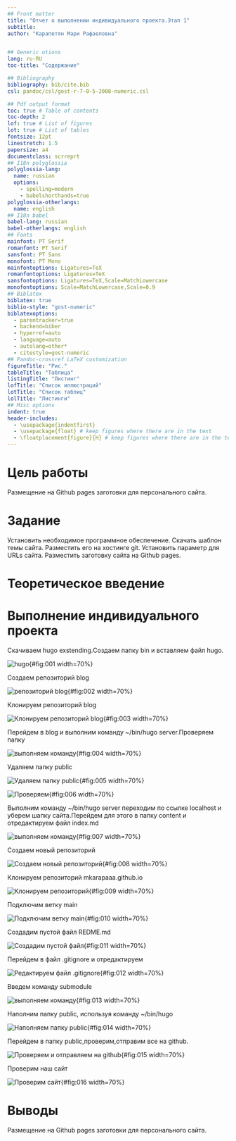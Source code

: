 ```yaml
---
## Front matter
title: "Отчет о выполнении индивидуального проекта.Этап 1"
subtitle: 
author: "Карапетян Мари Рафаеловна"


## Generic otions
lang: ru-RU
toc-title: "Содержание"

## Bibliography
bibliography: bib/cite.bib
csl: pandoc/csl/gost-r-7-0-5-2008-numeric.csl

## Pdf output format
toc: true # Table of contents
toc-depth: 2
lof: true # List of figures
lot: true # List of tables
fontsize: 12pt
linestretch: 1.5
papersize: a4
documentclass: scrreprt
## I18n polyglossia
polyglossia-lang:
  name: russian
  options:
	- spelling=modern
	- babelshorthands=true
polyglossia-otherlangs:
  name: english
## I18n babel
babel-lang: russian
babel-otherlangs: english
## Fonts
mainfont: PT Serif
romanfont: PT Serif
sansfont: PT Sans
monofont: PT Mono
mainfontoptions: Ligatures=TeX
romanfontoptions: Ligatures=TeX
sansfontoptions: Ligatures=TeX,Scale=MatchLowercase
monofontoptions: Scale=MatchLowercase,Scale=0.9
## Biblatex
biblatex: true
biblio-style: "gost-numeric"
biblatexoptions:
  - parentracker=true
  - backend=biber
  - hyperref=auto
  - language=auto
  - autolang=other*
  - citestyle=gost-numeric
## Pandoc-crossref LaTeX customization
figureTitle: "Рис."
tableTitle: "Таблица"
listingTitle: "Листинг"
lofTitle: "Список иллюстраций"
lotTitle: "Список таблиц"
lolTitle: "Листинги"
## Misc options
indent: true
header-includes:
  - \usepackage{indentfirst}
  - \usepackage{float} # keep figures where there are in the text
  - \floatplacement{figure}{H} # keep figures where there are in the text
---
```


# Цель работы

Размещение на Github pages заготовки для персонального сайта.


# Задание

  Установить необходимое программное обеспечение.
    Скачать шаблон темы сайта.
    Разместить его на хостинге git.
    Установить параметр для URLs сайта.
    Разместить заготовку сайта на Github pages.


# Теоретическое введение


# Выполнение индивидуального проекта

Скачиваем hugo exstending.Создаем папку bin и вставляем файл hugo.

![hugo](image/1.jpg){#fig:001 width=70%}

Создаем репозиторий blog 

![репозиторий blog](image/2.jpg){#fig:002 width=70%}

Клонируем репозиторий blog 

![Клонируем репозиторий blog](image/3.jpg){#fig:003 width=70%}

Перейдем в blog и выполним команду ~/bin/hugo server.Проверяем папку 

![выполняем команду](image/4.jpg){#fig:004 width=70%}

Удаляем папку public

![Удаляем папку public](image/5.jpg){#fig:005 width=70%}

![Проверяем](image/6.jpg){#fig:006 width=70%}

Выполним команду ~/bin/hugo server переходим по ссылке localhost и уберем шапку сайта.Перейдем для этого в папку content и отредактируем файл index.md

![выполняем команду](image/7.jpg){#fig:007 width=70%}

Создаем новый репозиторий 

![Создаем новый репозиторий](image/8.jpg){#fig:008 width=70%}

Клонируем репозиторий mkarapaaa.github.io

![Клонируем репозиторий](image/9.jpg){#fig:009 width=70%}

Подключим ветку main

![Подключим ветку main](image/10.jpg){#fig:010 width=70%}

Создадим пустой файл REDME.md 

![Создадим пустой файл](image/11.jpg){#fig:011 width=70%}

Перейдем в файл .gitignore и отредактируем

![Редактируем файл .gitignore](image/12.jpg){#fig:012 width=70%}

Введем команду submodule

![выполняем команду](image/13.jpg){#fig:013 width=70%}

Наполним папку public, используя команду ~/bin/hugo 

![Наполняем папку public](image/14.jpg){#fig:014 width=70%}

Перейдем в папку public,проверим,отправим все на github.

![Проверяем и отправляем на github](image/15.jpg){#fig:015 width=70%}

Проверим наш сайт

![Проверим сайт](image/16.jpg){#fig:016 width=70%}


# Выводы

Размещение на Github pages заготовки для персонального сайта.



